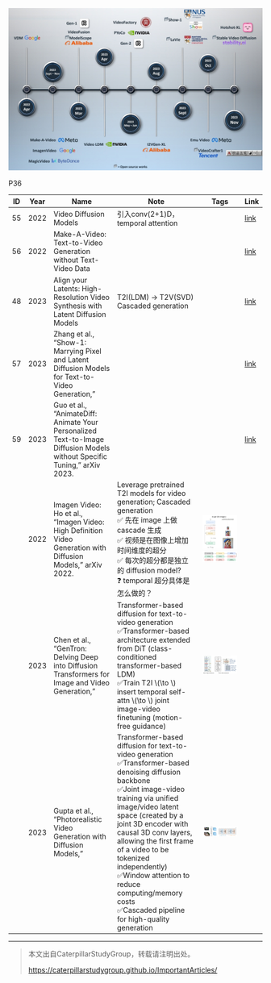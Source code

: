 ![](../../assets/08-30.png)

P36  

|ID|Year|Name|Note|Tags|Link|
|---|---|---|---|---|---|
|55|2022|Video Diffusion Models|引入conv(2+1)D，temporal attention||[link](https://caterpillarstudygroup.github.io/ReadPapers/55.html)|
|56|2022|Make-A-Video: Text-to-Video Generation without Text-Video Data|||[link](https://caterpillarstudygroup.github.io/ReadPapers/56.html)|
|48|2023|Align your Latents: High-Resolution Video Synthesis with Latent Diffusion Models|T2I(LDM) -> T2V(SVD)<br>Cascaded generation||[link](https://caterpillarstudygroup.github.io/ReadPapers/48.html)| 
|57|2023|Zhang et al., “Show-1: Marrying Pixel and Latent Diffusion Models for Text-to-Video Generation,”|||[link](https://caterpillarstudygroup.github.io/ReadPapers/57.html)| 
|59|2023|Guo et al., “AnimateDiff: Animate Your Personalized Text-to-Image Diffusion Models without Specific Tuning,” arXiv 2023.|| |[link](https://caterpillarstudygroup.github.io/ReadPapers/55.html)|
||2022|Imagen Video: Ho et al., “Imagen Video: High Definition Video Generation with Diffusion Models,” arXiv 2022.  |Leverage pretrained T2I models for video generation; Cascaded generation<br> &#x2705; 先在 image 上做 cascade 生成 <br> &#x2705; 视频是在图像上增加时间维度的超分   <br> &#x2705; 每次的超分都是独立的 diffusion model?   <br> &#x2753; temporal 超分具体是怎么做的？ | ![](../../assets/08-63-1.png)  ![](../../assets/08-63-2.png) |
||2023|Chen et al., “GenTron: Delving Deep into Diffusion Transformers for Image and Video Generation,”|Transformer-based diffusion for text-to-video generation<br> &#x2705;Transformer-based architecture extended from DiT (class-conditioned transformer-based LDM) <br> &#x2705;Train T2I \\(\to \\)  insert temporal self-attn \\(\to \\) joint image-video finetuning (motion-free guidance)    |![](../../assets/08-91.png) |
||2023|Gupta et al., “Photorealistic Video Generation with Diffusion Models,”|Transformer-based diffusion for text-to-video generation<br> &#x2705;Transformer-based denoising diffusion backbone<br> &#x2705;Joint image-video training via unified image/video latent space (created by a joint 3D encoder with causal 3D conv layers, allowing the first frame of a video to be tokenized independently)<br> &#x2705;Window attention to reduce computing/memory costs<br> &#x2705;Cascaded pipeline for high-quality generation   | ![](../../assets/08-93.png) |

---------------------------------------
> 本文出自CaterpillarStudyGroup，转载请注明出处。
>
> https://caterpillarstudygroup.github.io/ImportantArticles/